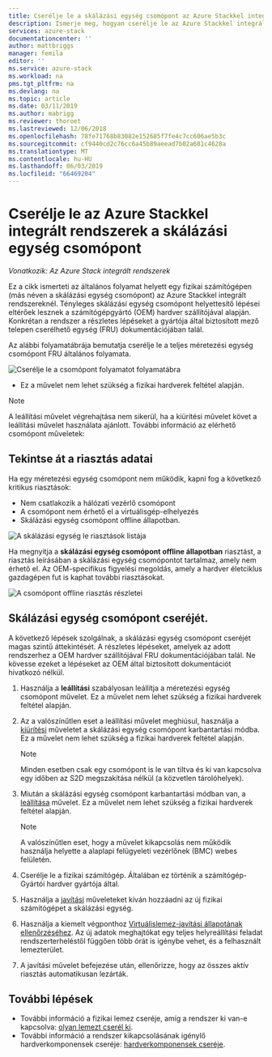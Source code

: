 ```yaml
---
title: Cserélje le a skálázási egység csomópont az Azure Stackkel integrált rendszerek |} A Microsoft Docs
description: Ismerje meg, hogyan cserélje le az Azure Stackkel integrált rendszerek fizikai skálázási egység csomópontjait.
services: azure-stack
documentationcenter: ''
author: mattbriggs
manager: femila
editor: ''
ms.service: azure-stack
ms.workload: na
pms.tgt_pltfrm: na
ms.devlang: na
ms.topic: article
ms.date: 03/11/2019
ms.author: mabrigg
ms.reviewer: thoroet
ms.lastreviewed: 12/06/2018
ms.openlocfilehash: 78fe71768b83082e152685f7fe4c7cc606ae5b3c
ms.sourcegitcommit: cf9440cd2c76cc6a45b89aeead7b02a681c4628a
ms.translationtype: MT
ms.contentlocale: hu-HU
ms.lasthandoff: 06/03/2019
ms.locfileid: "66469204"
---
```

# <a name="replace-a-scale-unit-node-on-an-azure-stack-integrated-system"></a>Cserélje le az Azure Stackkel integrált rendszerek a skálázási egység csomópont

*Vonatkozik: Az Azure Stack integrált rendszerek*

Ez a cikk ismerteti az általános folyamat helyett egy fizikai számítógépen (más néven a skálázási egység csomópont) az Azure Stackkel integrált rendszereknél. Tényleges skálázási egység csomópont helyettesítő lépései eltérőek lesznek a számítógépgyártó (OEM) hardver szállítójával alapján. Konkrétan a rendszer a részletes lépéseket a gyártója által biztosított mező telepen cserélhető egység (FRU) dokumentációjában talál.

Az alábbi folyamatábrája bemutatja cserélje le a teljes méretezési egység csomópont FRU általános folyamata.

![Cserélje le a csomópont folyamatot folyamatábra](media/azure-stack-replace-node/replacenodeflow.png)

* Ez a művelet nem lehet szükség a fizikai hardverek feltétel alapján.

> [!Note]  
> A leállítási művelet végrehajtása nem sikerül, ha a kiürítési művelet követ a leállítási művelet használata ajánlott. További információ az elérhető csomópont műveletek:  

## <a name="review-alert-information"></a>Tekintse át a riasztás adatai

Ha egy méretezési egység csomópont nem működik, kapni fog a következő kritikus riasztások:

- Nem csatlakozik a hálózati vezérlő csomópont
- A csomópont nem érhető el a virtuálisgép-elhelyezés
- Skálázási egység csomópont offline állapotban.

![A skálázási egység le riasztások listája](media/azure-stack-replace-node/nodedownalerts.png)

Ha megnyitja a **skálázási egység csomópont offline állapotban** riasztást, a riasztás leírásában a skálázási egység csomópontot tartalmaz, amely nem érhető el. Az OEM-specifikus figyelési megoldás, amely a hardver életciklus gazdagépen fut is kaphat további riasztásokat.

![A csomópont offline riasztás részletei](media/azure-stack-replace-node/nodeoffline.png)

## <a name="scale-unit-node-replacement-process"></a>Skálázási egység csomópont cseréjét.

A következő lépések szolgálnak, a skálázási egység csomópont cseréjét magas szintű áttekintését. A részletes lépéseket, amelyek az adott rendszerhez a OEM hardver szállítójával FRU dokumentációjában talál. Ne kövesse ezeket a lépéseket az OEM által biztosított dokumentációt hivatkozó nélkül.

1. Használja a **leállítási** szabályosan leállítja a méretezési egység csomópont művelet. Ez a művelet nem lehet szükség a fizikai hardverek feltétel alapján. 

2. Az a valószínűtlen eset a leállítási művelet meghiúsul, használja a [kiürítési](azure-stack-node-actions.md#drain) műveletet a skálázási egység csomópont karbantartási módba. Ez a művelet nem lehet szükség a fizikai hardverek feltétel alapján.

   > [!NOTE]  
   > Minden esetben csak egy csomópont is le van tiltva és ki van kapcsolva egy időben az S2D megszakítása nélkül (a közvetlen tárolóhelyek).

3. Miután a skálázási egység csomópont karbantartási módban van, a [leállítása](azure-stack-node-actions.md#stop) művelet. Ez a művelet nem lehet szükség a fizikai hardverek feltétel alapján.

   > [!NOTE]  
   > A valószínűtlen eset, hogy a művelet kikapcsolás nem működik használja helyette a alaplapi felügyeleti vezérlőnek (BMC) webes felületén.

4. Cserélje le a fizikai számítógép. Általában ez történik a számítógép-Gyártói hardver gyártója által.
5. Használja a [javítási](azure-stack-node-actions.md#repair) műveleteket kíván hozzáadni az új fizikai számítógépet a skálázási egység.
6. Használja a kiemelt végponthoz [Virtuálislemez-javítási állapotának ellenőrzéséhez](azure-stack-replace-disk.md#check-the-status-of-virtual-disk-repair-using-the-privileged-endpoint). Az új adatok meghajtókat egy teljes helyreállítási feladat rendszerterheléstől függően több órát is igénybe vehet, és a felhasznált lemezterület.
7. A javítási művelet befejezése után, ellenőrizze, hogy az összes aktív riasztás automatikusan lezárták.

## <a name="next-steps"></a>További lépések

- További információ a fizikai lemez cseréje, amíg a rendszer ki van-e kapcsolva: [olyan lemezt cserél ki](azure-stack-replace-disk.md). 
- További információ a rendszer kikapcsolásának igénylő hardverkomponensek cseréje: [hardverkomponensek cseréje](azure-stack-replace-component.md).
